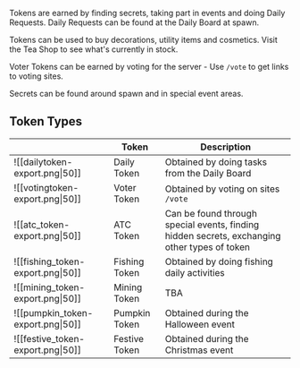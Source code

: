 Tokens are earned by finding secrets, taking part in events and doing Daily Requests. Daily Requests can be found at the Daily Board at spawn.

Tokens can be used to buy decorations, utility items and cosmetics. Visit the Tea Shop to see what's currently in stock.

Voter Tokens can be earned by voting for the server - Use `/vote` to get links to voting sites.

Secrets can be found around spawn and in special event areas.

## Token Types

|                                   | Token         | Description                                                                                  |
| --------------------------------- | ------------- | -------------------------------------------------------------------------------------------- |
| ![[dailytoken-export.png\|50]]    | Daily Token   | Obtained by doing tasks from the Daily Board                                                 |
| ![[votingtoken-export.png\|50]]   | Voter Token   | Obtained by voting on sites `/vote`                                                          |
| ![[atc_token-export.png\|50]]     | ATC Token     | Can be found through special events, finding hidden secrets, exchanging other types of token |
| ![[fishing_token-export.png\|50]] | Fishing Token | Obtained by doing fishing daily activities                                                   |
| ![[mining_token-export.png\|50]]  | Mining Token  | TBA                                                                                          |
| ![[pumpkin_token-export.png\|50]] | Pumpkin Token | Obtained during the Halloween event                                                          |
| ![[festive_token-export.png\|50]] | Festive Token | Obtained during the Christmas event                                                          |
